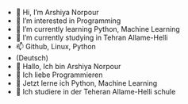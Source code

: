 - 👋 Hi, I’m Arshiya Norpour
- 👀 I’m interested in Programming
- 🌱 I’m currently learning Python, Machine Learning
- 🌱 I’m currently studying in Tehran Allame-Helli
- 📫 Github, Linux, Python
- (Deutsch)
- 👋 Hallo, Ich bin Arshiya Norpour
- 👀 Ich liebe Programmieren
- 🌱 Jetzt lerne ich Python, Machine Learning
- 🌱 Ich studiere in der Teheran Allame-Helli schule
